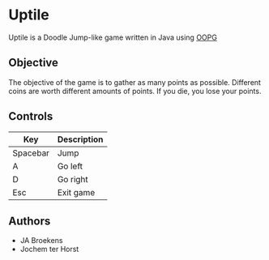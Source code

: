 Uptile
======
Uptile is a Doodle Jump-like game written in Java using [OOPG](https://github.com/HANICA/oopg)


Objective
---------
The objective of the game is to gather as many points as possible. Different coins are worth different amounts of points. If you die, you lose your points.


Controls
--------
Key | Description
----|------------
Spacebar | Jump
A | Go left
D | Go right
Esc | Exit game


Authors
-------
* JA Broekens
* Jochem ter Horst
